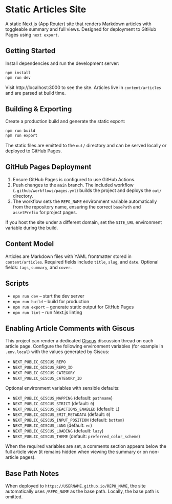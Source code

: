 # Static Articles Site

A static Next.js (App Router) site that renders Markdown articles with toggleable summary and full views. Designed for deployment to GitHub Pages using `next export`.

## Getting Started

Install dependencies and run the development server:

```bash
npm install
npm run dev
```

Visit http://localhost:3000 to see the site. Articles live in `content/articles` and are parsed at build time.

## Building & Exporting

Create a production build and generate the static export:

```bash
npm run build
npm run export
```

The static files are emitted to the `out/` directory and can be served locally or deployed to GitHub Pages.

## GitHub Pages Deployment

1. Ensure GitHub Pages is configured to use GitHub Actions.
2. Push changes to the `main` branch. The included workflow (`.github/workflows/pages.yml`) builds the project and deploys the `out/` directory.
3. The workflow sets the `REPO_NAME` environment variable automatically from the repository name, ensuring the correct `basePath` and `assetPrefix` for project pages.

If you host the site under a different domain, set the `SITE_URL` environment variable during the build.

## Content Model

Articles are Markdown files with YAML frontmatter stored in `content/articles`. Required fields include `title`, `slug`, and `date`. Optional fields: `tags`, `summary`, and `cover`.

## Scripts

- `npm run dev` – start the dev server
- `npm run build` – build for production
- `npm run export` – generate static output for GitHub Pages
- `npm run lint` – run Next.js linting

## Enabling Article Comments with Giscus

This project can render a dedicated [Giscus](https://giscus.app/) discussion thread on each article page. Configure the following
environment variables (for example in `.env.local`) with the values generated by Giscus:

- `NEXT_PUBLIC_GISCUS_REPO`
- `NEXT_PUBLIC_GISCUS_REPO_ID`
- `NEXT_PUBLIC_GISCUS_CATEGORY`
- `NEXT_PUBLIC_GISCUS_CATEGORY_ID`

Optional environment variables with sensible defaults:

- `NEXT_PUBLIC_GISCUS_MAPPING` (default: `pathname`)
- `NEXT_PUBLIC_GISCUS_STRICT` (default: `0`)
- `NEXT_PUBLIC_GISCUS_REACTIONS_ENABLED` (default: `1`)
- `NEXT_PUBLIC_GISCUS_EMIT_METADATA` (default: `0`)
- `NEXT_PUBLIC_GISCUS_INPUT_POSITION` (default: `bottom`)
- `NEXT_PUBLIC_GISCUS_LANG` (default: `en`)
- `NEXT_PUBLIC_GISCUS_LOADING` (default: `lazy`)
- `NEXT_PUBLIC_GISCUS_THEME` (default: `preferred_color_scheme`)

When the required variables are set, a comments section appears below the full article view (it remains hidden when viewing the
summary or on non-article pages).

## Base Path Notes

When deployed to `https://USERNAME.github.io/REPO_NAME`, the site automatically uses `/REPO_NAME` as the base path. Locally, the base path is omitted.
